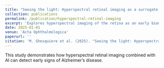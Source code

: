 ```yaml
---
title: "Seeing the light: Hyperspectral retinal imaging as a surrogate marker for early stage Alzheimer’s disease"
collection: publications
permalink: /publication/hyperspectral-retinal-imaging
excerpt: 'Explores hyperspectral imaging of the retina as an early biomarker for Alzheimer’s disease.'
date: 2025-01-01
venue: 'Acta Ophthalmologica'
paperurl: ''
citation: 'M. Ghesquiere et al. (2025). "Seeing the light: Hyperspectral retinal imaging as a surrogate marker for early stage Alzheimer’s disease." <i>Acta Ophthalmologica</i> 103(S284). doi:10.1111/aos.17369.'
---
```


This study demonstrates how hyperspectral retinal imaging combined with AI can detect early signs of Alzheimer’s disease.
